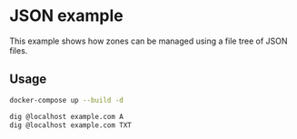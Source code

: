# JSON example

This example shows how zones can be managed using a file tree of JSON files.

## Usage

```bash
docker-compose up --build -d
```

```bash
dig @localhost example.com A
dig @localhost example.com TXT
```
